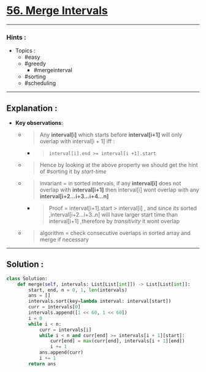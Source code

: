# [56. Merge Intervals](https://leetcode.com/problems/merge-intervals/)

---

### Hints :

-   Topics :
    -   #easy
    -   #greedy
        -   #mergeinterval
    -   #sorting
    -   #scheduling

---

## Explanation :

-   **Key observations**:

    -   > Any **interval[i]** which starts before **interval[i+1]** will only overlap with interval[i + 1] iff :
        -   > `interval[i].end >= interval[i +1].start`

    -   > Hence by looking at the above property we should get the hint of #sorting it by _start-time_

    -   > invariant = in sorted intervals, if any **interval[i]** does not overlap with **interval[i+1]** then interval[i] wont overlap with any **interval[i+2...i+3...i+4...n]**
        -   > Proof = interval[i+1].start > interval[i] , and since its sorted ,interval[i+2...i+3..n] will have larger start time than interval[i+1] ,therefore by _transitivity_ it wont overlap

    -   > algorithm = check consecutive overlaps in sorted array and merge if necessary

---

## Solution :

```python
class Solution:
    def merge(self, intervals: List[List[int]]) -> List[List[int]]:
        start, end, n = 0, 1, len(intervals)
        ans = []
        intervals.sort(key=lambda interval: interval[start])
        curr = intervals[0]
        intervals.append([1 << 60, 1 << 60])
        i = 0
        while i < n:
            curr = intervals[i]
            while i < n and curr[end] >= intervals[i + 1][start]:
                curr[end] = max(curr[end], intervals[i + 1][end])
                i += 1
            ans.append(curr)
            i += 1
        return ans
```
